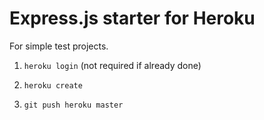 # Express.js starter for Heroku

For simple test projects.

1. `heroku login` (not required if already done)

2. `heroku create`

3. `git push heroku master`